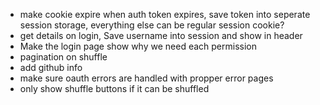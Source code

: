 - make cookie expire when auth token expires, save token into seperate session storage, everything else can be regular session cookie?
- get details on login, Save username into session and show in header
- Make the login page show why we need each permission
- pagination on shuffle
- add github info
- make sure oauth errors are handled with propper error pages
- only show shuffle buttons if it can be shuffled
